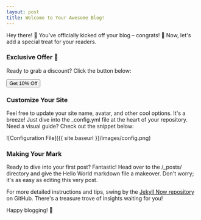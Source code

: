 ```yaml
---
layout: post
title: Welcome to Your Awesome Blog!
---
```


Hey there! 👋 You've officially kicked off your blog – congrats! 🚀 Now, let's add a special treat for your readers.

### Exclusive Offer 🎁

Ready to grab a discount? Click the button below:

<button onclick="revealCoupon()">Get 10% Off</button>

<!-- Hidden Coupon -->
<div id="coupon" style="display: none;">
    Your Coupon Code: `BLOG10`
</div>

### Customize Your Site

Feel free to update your site name, avatar, and other cool options. It's a breeze! Just dive into the _config.yml file at the heart of your repository. Need a visual guide? Check out the snippet below:

![Configuration File]({{ site.baseurl }}/images/config.png)

### Making Your Mark

Ready to dive into your first post? Fantastic! Head over to the /_posts/ directory and give the Hello World markdown file a makeover. Don't worry; it's as easy as editing this very post.

For more detailed instructions and tips, swing by the [Jekyll Now repository](https://github.com/barryclark/jekyll-now) on GitHub. There's a treasure trove of insights waiting for you!

Happy blogging! 🎉

<!-- JavaScript to reveal coupon and open affiliate link -->
<script>
    function revealCoupon() {
        // Reveal the hidden coupon div
        document.getElementById("coupon").style.display = "block";

        // Open affiliate link in a new tab
        window.open("https://your-affiliate-link.com", "_blank");
    }
</script>
